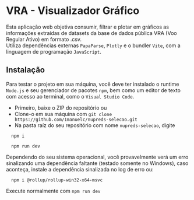 # VRA - Visualizador Gráfico

Esta aplicação web objetiva consumir, filtrar e plotar em gráficos as informações extraídas de datasets da base de dados pública VRA (Voo Regular Ativo) em formato .csv.<br>
Utiliza dependências externas `PapaParse`, `Plotly` e o bundler `Vite`, com a linguagem de programação `JavaScript`.

## Instalação

Para testar o projeto em sua máquina, você deve ter instalado o runtime `Node.js` e seu gerenciador de pacotes `npm`, bem como um editor de texto com acesso ao terminal, como o `Visual Studio Code`.

- Primeiro, baixe o ZIP do repositório ou
- Clone-o em sua máquina com `git clone https://github.com/1manuelc/nupreds-selecao.git`
- Na pasta raíz do seu repositório com nome `nupreds-selecao`, digite
```
  npm i
```
```
  npm run dev
```

Dependendo do seu sistema operacional, você provavelmente verá um erro sinalizando uma dependência faltante (testado somente no Windows), caso aconteça, instale a dependência sinalizada no log de erro ou:
```
  npm i @rollup/rollup-win32-x64-msvc
```
Execute normalmente com `npm run dev`
